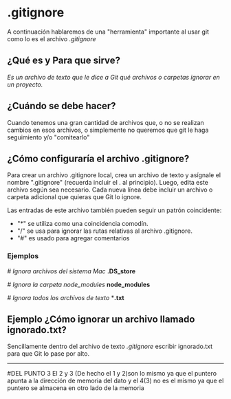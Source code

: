 
# .gitignore
A continuación hablaremos de una "herramienta" importante al usar git como lo es el archivo _.gitignore_
## ¿Qué es y Para que sirve?
_Es un archivo de texto que le dice a Git qué archivos o carpetas ignorar en un proyecto._
## ¿Cuándo se debe hacer?
Cuando tenemos una gran cantidad de archivos que, o no se realizan cambios en esos archivos, o simplemente no queremos que git le haga seguimiento y/o "comitearlo" 

## ¿Cómo configuraría el archivo .gitignore?
Para crear un archivo .gitignore local, crea un archivo de texto y asígnale el nombre ".gitignore" (recuerda incluir el . al principio). Luego, edita este archivo según sea necesario. Cada nueva línea debe incluir un archivo o carpeta adicional que quieras que Git lo ignore.

  Las entradas de este archivo también pueden seguir un patrón coincidente:

- "*" se utiliza como una coincidencia comodín.
- "/" se usa para ignorar las rutas relativas al archivo .gitignore.
- "#" es usado para agregar comentarios

### Ejemplos
_# Ignora archivos del sistema Mac_ 
**.DS_store**

_# Ignora la carpeta node_modules_
**node_modules**

_# Ignora todos los archivos de texto_
***.txt**

## Ejemplo ¿Cómo ignorar un archivo llamado ignorado.txt?

Sencillamente dentro del archivo de texto _.gitignore_ escribir ignorado.txt para que Git lo pase por alto.

----------------------------------------------------------------------------------------------------------------
#DEL PUNTO 3
El 2 y 3 (De hecho el 1 y 2)son lo mismo ya que el puntero apunta a la dirección de memoria del dato
y el 4(3) no es el mismo ya que el puntero se almacena en otro lado de la memoria